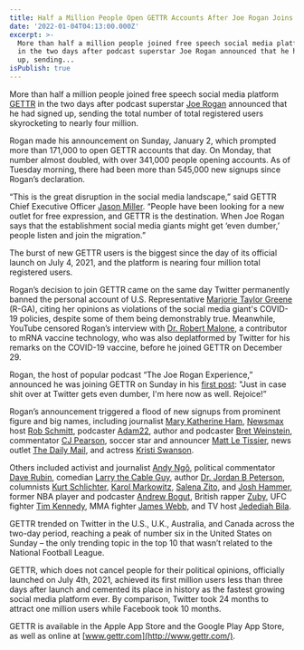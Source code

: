 ```yaml
---
title: Half a Million People Open GETTR Accounts After Joe Rogan Joins Platform
date: '2022-01-04T04:13:00.000Z'
excerpt: >-
  More than half a million people joined free speech social media platform GETTR
  in the two days after podcast superstar Joe Rogan announced that he had signed
  up, sending...
isPublish: true
---
```


More than half a million people joined free speech social media platform [GETTR](http://www.gettr.com/) in the two days after podcast superstar [Joe Rogan](https://gettr.com/user/joerogan) announced that he had signed up, sending the total number of total registered users skyrocketing to nearly four million.

Rogan made his announcement on Sunday, January 2, which prompted more than 171,000 to open GETTR accounts that day. On Monday, that number almost doubled, with over 341,000 people opening accounts. As of Tuesday morning, there had been more than 545,000 new signups since Rogan’s declaration.

“This is the great disruption in the social media landscape,” said GETTR Chief Executive Officer [Jason Miller](https://gettr.com/user/jasonmillerindc). “People have been looking for a new outlet for free expression, and GETTR is the destination. When Joe Rogan says that the establishment social media giants might get ‘even dumber,’ people listen and join the migration.”

The burst of new GETTR users is the biggest since the day of its official launch on July 4, 2021, and the platform is nearing four million total registered users.

Rogan’s decision to join GETTR came on the same day Twitter permanently banned the personal account of U.S. Representative [Marjorie Taylor Greene](https://gettr.com/user/mtg4america) (R-GA), citing her opinions as violations of the social media giant's COVID-19 policies, despite some of them being demonstrably true. Meanwhile, YouTube censored Rogan’s interview with [Dr. Robert Malone](https://gettr.com/user/rwmalonemd), a contributor to mRNA vaccine technology, who was also deplatformed by Twitter for his remarks on the COVID-19 vaccine, before he joined GETTR on December 29.

Rogan, the host of popular podcast “The Joe Rogan Experience,” announced he was joining GETTR on Sunday in his [first post](https://gettr.com/post/plg71j5d09): "Just in case shit over at Twitter gets even dumber, I'm here now as well. Rejoice!”

Rogan’s announcement triggered a flood of new signups from prominent figure and big names, including journalist [Mary Katherine Ham](https://www.gettr.com/user/mkhammer), [Newsmax](https://www.gettr.com/user/newsmax) host [Rob Schmitt](https://www.gettr.com/user/robschmitt), podcaster [Adam22](https://www.gettr.com/user/adam22), author and podcaster [Bret Weinstein](https://www.gettr.com/user/bretweinstein), commentator [CJ Pearson](https://www.gettr.com/user/thecjpearson), soccer star and announcer [Matt Le Tissier](https://www.gettr.com/user/mattletiss7), news outlet [The Daily Mail](https://www.gettr.com/user/DailyMail), and actress [Kristi Swanson](https://www.gettr.com/user/kristyswansonxo).

Others included activist and journalist [Andy Ngô](https://gettr.com/user/mrandyngo), political commentator [Dave Rubin](https://gettr.com/user/RubinReport), comedian [Larry the Cable Guy](https://gettr.com/user/gitrdonelarry), author [Dr. Jordan B Peterson](https://gettr.com/user/jordanbpeterson), columnists [Kurt Schlichter](https://gettr.com/user/kurtschlichter), [Karol Markowitz](https://gettr.com/user/karol), [Salena Zito](https://gettr.com/user/SalenaZito), and [Josh Hammer](https://gettr.com/user/josh_hammer), former NBA player and podcaster [Andrew Bogut](https://gettr.com/user/andrewbogut), British rapper [Zuby](https://gettr.com/user/zubymusic), UFC fighter [Tim Kennedy](https://gettr.com/user/timkennedymma), MMA fighter [James Webb](https://gettr.com/user/jameswebbmma), and TV host [Jedediah Bila](https://gettr.com/user/jedediahbila).

GETTR trended on Twitter in the U.S., U.K., Australia, and Canada across the two-day period, reaching a peak of number six in the United States on Sunday – the only trending topic in the top 10 that wasn’t related to the National Football League.

GETTR, which does not cancel people for their political opinions, officially launched on July 4th, 2021, achieved its first million users less than three days after launch and cemented its place in history as the fastest growing social media platform ever. By comparison, Twitter took 24 months to attract one million users while Facebook took 10 months.

GETTR is available in the Apple App Store and the Google Play App Store, as well as online at [www.gettr.com](http://www.gettr.com/).
